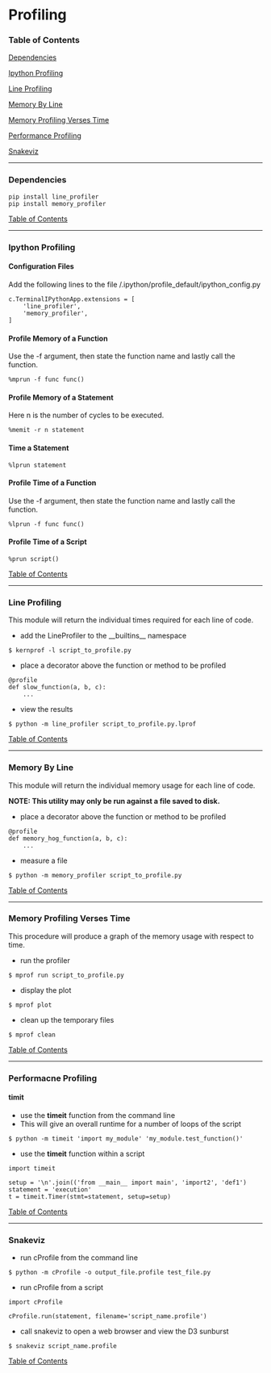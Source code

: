 # Profiling

### <a name="toc"></a>Table of Contents

[Dependencies](#dependencies)

[Ipython Profiling](#ipython)

[Line Profiling](#line_profiling)

[Memory By Line](#memory_by_line)

[Memory Profiling Verses Time](#memory_vs_time)

[Performance Profiling](#performance_profiling)

[Snakeviz](#snakeviz)

---

### <a name="dependencies"></a> Dependencies

```
pip install line_profiler
pip install memory_profiler
```

[Table of Contents](#toc)

---

### <a name="ipython"></a> Ipython Profiling

#### Configuration Files
Add the following lines to the file /.ipython/profile_default/ipython_config.py

```
c.TerminalIPythonApp.extensions = [
    'line_profiler',
    'memory_profiler',
]
```

#### Profile Memory of a Function
Use the -f argument, then state the function name and lastly call the function.

```
%mprun -f func func()
```

#### Profile Memory of a Statement
Here n is the number of cycles to be executed.

```
%memit -r n statement
```

#### Time a Statement

```
%lprun statement
```

#### Profile Time of a Function
Use the -f argument, then state the function name and lastly call the function.

```
%lprun -f func func()
```

#### Profile Time of a Script

```
%prun script()
```

[Table of Contents](#toc)

---

### <a name="line_profiling"></a> Line Profiling
This module will return the individual times required for each line of code.

  - add the LineProfiler to the \_\_builtins\_\_ namespace

```
$ kernprof -l script_to_profile.py
```

  - place a decorator above the function or method to be profiled

```
@profile
def slow_function(a, b, c):
    ...
```

  - view the results

```
$ python -m line_profiler script_to_profile.py.lprof
```

[Table of Contents](#toc)

---

### <a name="memory_by_line"></a> Memory By Line 
This module will return the individual memory usage for each line of code.

**NOTE: This utility may only be run against a file saved to disk.**

  - place a decorator above the function or method to be profiled

```
@profile
def memory_hog_function(a, b, c):
    ...
```

  - measure a file

```
$ python -m memory_profiler script_to_profile.py
```

[Table of Contents](#toc)

---

### <a name="memory_vs_time"></a> Memory Profiling Verses Time
This procedure will produce a graph of the memory usage with respect to time.

  - run the profiler

```
$ mprof run script_to_profile.py
```

  - display the plot
  
```
$ mprof plot
```

  - clean up the temporary files

```
$ mprof clean
```


[Table of Contents](#toc)

---

### <a name="performance_profiling"><a> Performacne Profiling

#### timit

  - use the **timeit** function from the command line
  - This will give an overall runtime for a number of loops of the script

```
$ python -m timeit 'import my_module' 'my_module.test_function()'
```

  - use the **timeit** function within a script

```
import timeit

setup = '\n'.join(('from __main__ import main', 'import2', 'def1')
statement = 'execution'
t = timeit.Timer(stmt=statement, setup=setup)
```

[Table of Contents](#toc)

---

### <a name="snakeviz"><a> Snakeviz

  - run cProfile from the command line
  
```
$ python -m cProfile -o output_file.profile test_file.py
```

  - run cProfile from a script

```
import cProfile

cProfile.run(statement, filename='script_name.profile')
```

  - call snakeviz to open a web browser and view the D3 sunburst

```
$ snakeviz script_name.profile
```

[Table of Contents](#toc)
